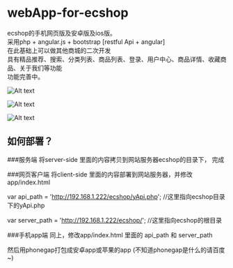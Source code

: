 webApp-for-ecshop
=================

ecshop的手机网页版及安卓版及ios版。  
采用php + angular.js + bootstrap [restful Api + angular]     
在此基础上可以做其他商城的二次开发              
具有精品推荐、搜索、分类列表、商品列表、登录、用户中心、商品详情、收藏商品、关于我们等功能      
功能完善中。	      

![Alt text](http://iscript.github.io/temp/images/ecshop_demo1.jpeg)   

![Alt text](http://iscript.github.io/temp/images/ecshop_demo2.png)        

![Alt text](http://iscript.github.io/temp/images/ecshop_demo3.png)
    





如何部署？
-----------------

###服务端
将server-side 里面的内容拷贝到网站服务器ecshop的目录下， 完成

###网页客户端
将client-side 里面的内容部署到网站服务器，并修改app/index.html      

var api_path = 'http://192.168.1.222/ecshop/yApi.php'; 	//这里指向ecshop目录下的yApi.php     

var server_path = 'http://192.168.1.222/ecshop/';		//这里指向ecshop的根目录    


###手机app端
同上，修改app/index.html 里面的 api_path 和 server_path    

然后用phonegap打包成安卓app或苹果的app (不知道phonegap是什么的请百度~)  



